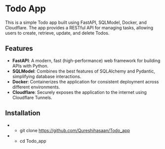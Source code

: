 # Todo App

This is a simple Todo app built using FastAPI, SQLModel, Docker, and Cloudflare. The app provides a RESTful API for managing tasks, allowing users to create, retrieve, update, and delete Todos.

## Features

- **FastAPI**: A modern, fast (high-performance) web framework for building APIs with Python.
- **SQLModel**: Combines the best features of SQLAlchemy and Pydantic, simplifying database interactions.
- **Docker**: Containerizes the application for consistent deployment across different environments.
- **Cloudflare**: Securely exposes the application to the internet using Cloudflare Tunnels.

## Installation

- * git clone https://github.com/Qureshihasaan/Todo_app
- * cd Todo_app
